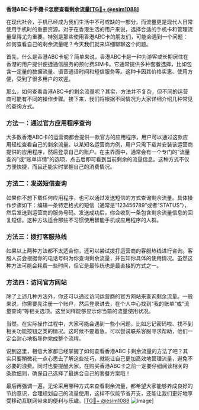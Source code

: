 **香港ABC卡手機卡怎麽查看剩余流量[[TG💪+ @esim1088](https://t.me/s/esim1088)]**

在现代社会，手机已经成为我们生活中不可或缺的一部分，而流量更是现代人日常使用手机时的重要资源。对于在香港生活的用户来说，选择合适的手机卡和管理流量显得尤为重要。特别是那些使用香港ABC卡的朋友们，可能会遇到一个问题：如何查看自己的剩余流量呢？今天我们就来详细聊聊这个问题。

首先，什么是香港ABC卡呢？简单来说，香港ABC卡是一种为游客或长期居住在香港的用户提供便捷通信服务的预付费SIM卡。它通常提供多种套餐选择，比如包含一定量的数据流量、语音通话时间和短信服务等。这种卡因其价格实惠、使用方便，受到了很多用户的欢迎。

那么，如何查看香港ABC卡的剩余流量呢？其实，方法并不复杂，但不同的运营商可能有不同的操作步骤。接下来，我们将根据不同情况为大家详细介绍几种常见的查询方式。

### 方法一：通过官方应用程序查询

大多数香港ABC卡的运营商都会提供一款官方的应用程序，用户可以通过这款应用轻松查看自己的剩余流量。以某知名运营商为例，用户只需下载并安装该运营商提供的应用程序，然后登录自己的账户。在主界面中，通常会有一个专门的“流量查询”或“账单详情”的选项，点击后即可看到当前剩余的流量信息。这种方式不仅方便快捷，而且还能实时掌握自己的消费情况。

### 方法二：发送短信查询

如果你不想下载任何应用程序，也可以通过发送短信的方式查询剩余流量。具体操作步骤如下：编辑一条特定格式的短信（通常是“123456789”或者“STATUS”），然后发送到运营商的服务号码。发送成功后，你会收到一条包含剩余流量信息的回复短信。这种方法适合那些不习惯使用智能手机或应用程序的人群。

### 方法三：拨打客服热线

如果以上两种方法都不太适合你，还可以尝试拨打运营商的客服热线进行咨询。客服人员会根据你的电话号码为你查询剩余流量，并告知你具体的使用情况。虽然这种方法可能会耗费一些时间，但它是最传统也是最直接的方式之一。

### 方法四：访问官方网站

除了上述几种方法外，你还可以通过访问运营商的官方网站来查询剩余流量。一般来说，你需要先注册一个账户，然后登录进去，在个人中心找到“我的账单”或“流量查询”等相关选项。这里同样能够显示你当前的流量使用状况。

当然，在实际操作过程中，大家可能会遇到一些小问题，比如忘记密码啦、找不到相关功能按钮之类的情况。这时候不要着急，可以尝试联系客服寻求帮助，他们一定会耐心地指导你完成整个流程。

说到这里，相信大家都已经掌握了如何查看香港ABC卡剩余流量的方法了吧？其实只要稍微花一点心思去了解这些技巧，就能让自己更加高效地管理流量，避免不必要的浪费。同时也要提醒大家，在购买香港ABC卡之前一定要仔细阅读相关的条款细则，确保自己选择了最适合自己的套餐方案哦！

最后再强调一遍，无论采用哪种方式来查看剩余流量，都希望大家能够养成良好的节约意识，合理规划自己的流量使用，这样不仅能节省开支，还能让我们更好地享受移动互联网带来的便利与乐趣。[[TG💪+ @esim1088](https://t.me/s/esim1088) ![Image](https://i.postimg.cc/4NQfJmqS/Snipaste-2025-05-13-00-14-12.png)]